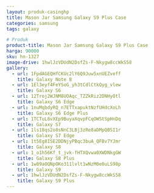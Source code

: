 ```yaml
---
layout: produk-casinghp
title: Mason Jar Samsung Galaxy S9 Plus Case
categories: samsung
tags: galaxy

# Produk
product-title: Mason Jar Samsung Galaxy S9 Plus Case
harga: 90000
sku: hn-1327
image-drive: 1hwlJzVDUdN2DsfZs-F-Nkygw8ccWkS58
gallery:
  - url: 1FpdAGEQHfCKUc2lY6Q9Juw5xnUEZveff
    title: Galaxy Note 8
  - url: 1El3eyf4FeYSoG_yh3tCdlCtkQyg_vlew
    title: Galaxy S6
  - url: 12Troj2WJNM8UOAqc_TZZkRiz2DNHyOtl
    title: Galaxy S6 Edge
  - url: 1nuMqbdyRQ_n7ETTxapuktNzfUHdcXoLh
    title: Galaxy S6 Edge Plus
  - url: 1TCTuL8vXEp9BuyaXqvpFCqOWStSpHnDq
    title: Galaxy S7
  - url: 1ls18qs2o8sNnC3LBj3zRe8aDMpQBSI1r
    title: Galaxy S7 Edge
  - url: 1t5Eg8ISE2DDNjyPBqc3buA_QFBv7YJmr
    title: Galaxy S8
  - url: 1_o1h56Kf_t_jvk-fHTXQvwa0XWDNkgGW
    title: Galaxy S8 Plus
  - url: 1w89aOQNpOKo311lvlt1wNzM0e0uLS98p
    title: Galaxy S9
  - url: 1hwlJzVDUdN2DsfZs-F-Nkygw8ccWkS58
    title: Galaxy S9 Plus
---
```

